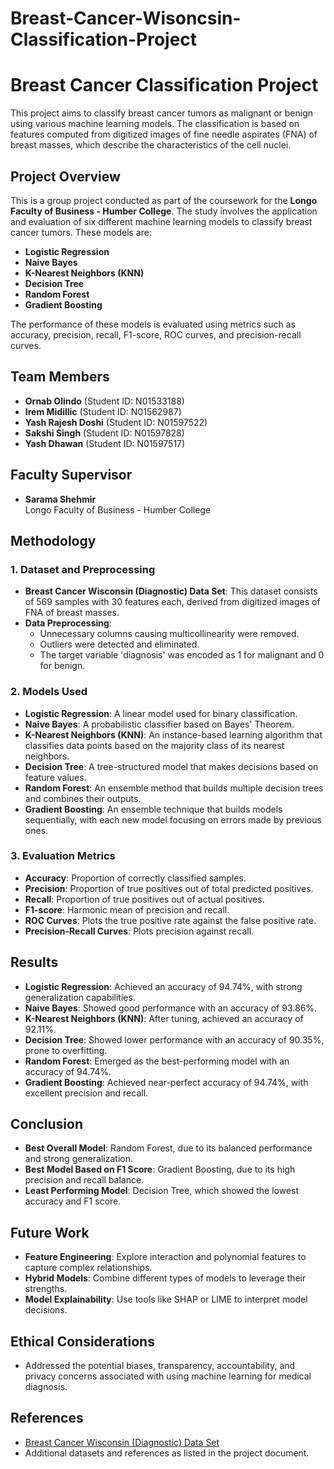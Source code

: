 # Breast-Cancer-Wisoncsin-Classification-Project

# Breast Cancer Classification Project

This project aims to classify breast cancer tumors as malignant or benign using various machine learning models. The classification is based on features computed from digitized images of fine needle aspirates (FNA) of breast masses, which describe the characteristics of the cell nuclei.

## Project Overview

This is a group project conducted as part of the coursework for the **Longo Faculty of Business - Humber College**. The study involves the application and evaluation of six different machine learning models to classify breast cancer tumors. These models are:

- **Logistic Regression**
- **Naive Bayes**
- **K-Nearest Neighbors (KNN)**
- **Decision Tree**
- **Random Forest**
- **Gradient Boosting**

The performance of these models is evaluated using metrics such as accuracy, precision, recall, F1-score, ROC curves, and precision-recall curves.

## Team Members

- **Ornab Olindo** (Student ID: N01533188)
- **Irem Midillic** (Student ID: N01562987)
- **Yash Rajesh Doshi** (Student ID: N01597522)
- **Sakshi Singh** (Student ID: N01597828)
- **Yash Dhawan** (Student ID: N01597517)

## Faculty Supervisor

- **Sarama Shehmir**  
  Longo Faculty of Business - Humber College

## Methodology

### 1. **Dataset and Preprocessing**
- **Breast Cancer Wisconsin (Diagnostic) Data Set**: This dataset consists of 569 samples with 30 features each, derived from digitized images of FNA of breast masses.
- **Data Preprocessing**: 
  - Unnecessary columns causing multicollinearity were removed.
  - Outliers were detected and eliminated.
  - The target variable 'diagnosis' was encoded as 1 for malignant and 0 for benign.

### 2. **Models Used**
- **Logistic Regression**: A linear model used for binary classification.
- **Naive Bayes**: A probabilistic classifier based on Bayes' Theorem.
- **K-Nearest Neighbors (KNN)**: An instance-based learning algorithm that classifies data points based on the majority class of its nearest neighbors.
- **Decision Tree**: A tree-structured model that makes decisions based on feature values.
- **Random Forest**: An ensemble method that builds multiple decision trees and combines their outputs.
- **Gradient Boosting**: An ensemble technique that builds models sequentially, with each new model focusing on errors made by previous ones.

### 3. **Evaluation Metrics**
- **Accuracy**: Proportion of correctly classified samples.
- **Precision**: Proportion of true positives out of total predicted positives.
- **Recall**: Proportion of true positives out of actual positives.
- **F1-score**: Harmonic mean of precision and recall.
- **ROC Curves**: Plots the true positive rate against the false positive rate.
- **Precision-Recall Curves**: Plots precision against recall.

## Results

- **Logistic Regression**: Achieved an accuracy of 94.74%, with strong generalization capabilities.
- **Naive Bayes**: Showed good performance with an accuracy of 93.86%.
- **K-Nearest Neighbors (KNN)**: After tuning, achieved an accuracy of 92.11%.
- **Decision Tree**: Showed lower performance with an accuracy of 90.35%, prone to overfitting.
- **Random Forest**: Emerged as the best-performing model with an accuracy of 94.74%.
- **Gradient Boosting**: Achieved near-perfect accuracy of 94.74%, with excellent precision and recall.

## Conclusion

- **Best Overall Model**: Random Forest, due to its balanced performance and strong generalization.
- **Best Model Based on F1 Score**: Gradient Boosting, due to its high precision and recall balance.
- **Least Performing Model**: Decision Tree, which showed the lowest accuracy and F1 score.

## Future Work

- **Feature Engineering**: Explore interaction and polynomial features to capture complex relationships.
- **Hybrid Models**: Combine different types of models to leverage their strengths.
- **Model Explainability**: Use tools like SHAP or LIME to interpret model decisions.

## Ethical Considerations

- Addressed the potential biases, transparency, accountability, and privacy concerns associated with using machine learning for medical diagnosis.

## References

- [Breast Cancer Wisconsin (Diagnostic) Data Set](https://archive.ics.uci.edu/ml/datasets/Breast+Cancer+Wisconsin+(Diagnostic))
- Additional datasets and references as listed in the project document.

